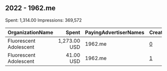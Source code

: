 ## 2022 - 1962.me 
Spent: 1,314.00
Impressions: 369,572

|OrganizationName|Spent|PayingAdvertiserNames|CreativeUrls|Impressions|Genders|AgeBrackets|CountryCodes|BillingAddresses|CandidateBallotInformation|
|:---|---:|:---|:---|---:|:---|:---|:---|:---|:---|
|Fluorescent Adolescent|1,273.00 USD|1962.me|[0](https://www.snap.com/political-ads/asset/ce7825a75e3cfe786663547bede1d2b8e4c83a0e67c6e71e73b2d27cafa35856?mediaType=jpeg)|358,446||18+|kuwait|KW||
|Fluorescent Adolescent|41.00 USD|1962.me|[1](https://www.snap.com/political-ads/asset/7ce0f9a252e61d6d2c7270a7eec17b40c46c7aaee2496f09f163f33affd75281?mediaType=jpeg)|11,126||18+|kuwait|KW||
